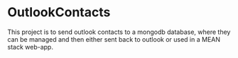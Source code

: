 # OutlookContacts
This project is to send outlook contacts to a mongodb database, where they can be managed and then either sent back to outlook or used in a MEAN stack web-app.
